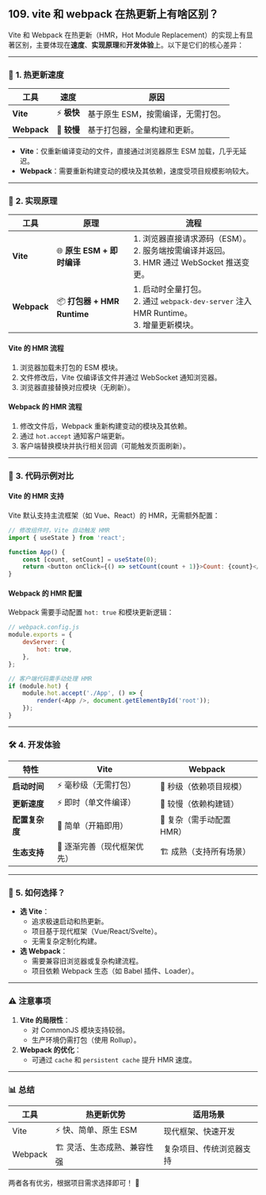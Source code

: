 ## 109. vite 和 webpack 在热更新上有啥区别？

Vite 和 Webpack 在热更新（HMR，Hot Module Replacement）的实现上有显著区别，主要体现在**速度**、**实现原理**和**开发体验**上。以下是它们的核心差异：

---

### 🚀 **1. 热更新速度**
| **工具** | **速度** | **原因** |
|----------|----------|----------|
| **Vite** | ⚡ **极快** | 基于原生 ESM，按需编译，无需打包。 |
| **Webpack** | 🐢 **较慢** | 基于打包器，全量构建和更新。 |

- **Vite**：仅重新编译变动的文件，直接通过浏览器原生 ESM 加载，几乎无延迟。
- **Webpack**：需要重新构建变动的模块及其依赖，速度受项目规模影响较大。

---

### 🔧 **2. 实现原理**
| **工具** | **原理** | **流程** |
|----------|----------|----------|
| **Vite** | 🌐 **原生 ESM + 即时编译** | 1. 浏览器直接请求源码（ESM）。<br>2. 服务端按需编译并返回。<br>3. HMR 通过 WebSocket 推送变更。 |
| **Webpack** | 📦 **打包器 + HMR Runtime** | 1. 启动时全量打包。<br>2. 通过 `webpack-dev-server` 注入 HMR Runtime。<br>3. 增量更新模块。 |

#### **Vite 的 HMR 流程**
1. 浏览器加载未打包的 ESM 模块。
2. 文件修改后，Vite 仅编译该文件并通过 WebSocket 通知浏览器。
3. 浏览器直接替换对应模块（无刷新）。

#### **Webpack 的 HMR 流程**
1. 修改文件后，Webpack 重新构建变动的模块及其依赖。
2. 通过 `hot.accept` 通知客户端更新。
3. 客户端替换模块并执行相关回调（可能触发页面刷新）。

---

### 📜 **3. 代码示例对比**
#### **Vite 的 HMR 支持**
Vite 默认支持主流框架（如 Vue、React）的 HMR，无需额外配置：
```javascript
// 修改组件时，Vite 自动触发 HMR
import { useState } from 'react';

function App() {
    const [count, setCount] = useState(0);
    return <button onClick={() => setCount(count + 1)}>Count: {count}</button>;
}
```

#### **Webpack 的 HMR 配置**
Webpack 需要手动配置 `hot: true` 和模块更新逻辑：
```javascript
// webpack.config.js
module.exports = {
    devServer: {
        hot: true,
    },
};

// 客户端代码需手动处理 HMR
if (module.hot) {
    module.hot.accept('./App', () => {
        render(<App />, document.getElementById('root'));
    });
}
```

---

### 🛠 **4. 开发体验**
| **特性**       | **Vite**                          | **Webpack**                      |
|----------------|-----------------------------------|----------------------------------|
| **启动时间**   | ⚡ 毫秒级（无需打包）             | 🐢 秒级（依赖项目规模）          |
| **更新速度**   | ⚡ 即时（单文件编译）              | 🐢 较慢（依赖构建链）            |
| **配置复杂度** | 🌟 简单（开箱即用）               | 🔧 复杂（需手动配置 HMR）        |
| **生态支持**   | 🧩 逐渐完善（现代框架优先）       | 🏗 成熟（支持所有场景）          |

---

### 🌟 **5. 如何选择？**
- **选 Vite**：
    - 追求极速启动和热更新。
    - 项目基于现代框架（Vue/React/Svelte）。
    - 无需复杂定制化构建。
- **选 Webpack**：
    - 需要兼容旧浏览器或复杂构建流程。
    - 项目依赖 Webpack 生态（如 Babel 插件、Loader）。

---

### ⚠️ **注意事项**
1. **Vite 的局限性**：
    - 对 CommonJS 模块支持较弱。
    - 生产环境仍需打包（使用 Rollup）。
2. **Webpack 的优化**：
    - 可通过 `cache` 和 `persistent cache` 提升 HMR 速度。

---

### 📊 **总结**
| **工具** | **热更新优势**               | **适用场景**               |
|----------|------------------------------|--------------------------|
| Vite     | ⚡ 快、简单、原生 ESM         | 现代框架、快速开发       |
| Webpack  | 🏗 灵活、生态成熟、兼容性强   | 复杂项目、传统浏览器支持 |

两者各有优劣，根据项目需求选择即可！ 🎉